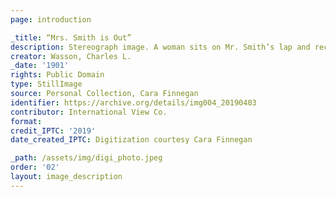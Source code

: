 ```yaml
---
page: introduction

_title: “Mrs. Smith is Out”
description: Stereograph image. A woman sits on Mr. Smith’s lap and receives a kiss on the cheek. Mrs. Smith watches the couple from the background with her hands in the air.
creator: Wasson, Charles L.
_date: '1901'
rights: Public Domain
type: StillImage
source: Personal Collection, Cara Finnegan
identifier: https://archive.org/details/img004_20190403
contributor: International View Co.
format:
credit_IPTC: '2019'
date_created_IPTC: Digitization courtesy Cara Finnegan

_path: /assets/img/digi_photo.jpeg 
order: '02'
layout: image_description
---
```


